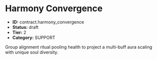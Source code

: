 # Harmony Convergence

- **ID:** contract.harmony_convergence
- **Status:** draft
- **Tier:** 2
- **Category:** SUPPORT

Group alignment ritual pooling health to project a multi-buff aura scaling with unique soul diversity.
